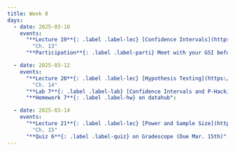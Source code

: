 ```yaml
---
title: Week 8
days:
  - date: 2025-03-10
    events:
      "**Lecture 19**{: .label .label-lec} [Confidence Intervals](https://ph142-ucb.github.io/sp25/src/lec/l19-confidence.pdf)[(recording)](https://bcourses.berkeley.edu/courses/1540322/pages/l19)":
        "Ch. 13"
      "**Participation**{: .label .label-parti} Meet with your GSI before submitting Part II ":      

  - date: 2025-03-12
    events:
      "**Lecture 20**{: .label .label-lec} [Hypothesis Testing](https://ph142-ucb.github.io/sp25/src/lec/l20-hypothesis.pdf)[(recording)](https://bcourses.berkeley.edu/courses/1540322/pages/lecture-20)":
        "Ch. 14"
      "**Lab 7**{: .label .label-lab} [Confidence Intervals and P-Hacking](https://publichealth.datahub.berkeley.edu/hub/user-redirect/git-pull?repo=https%3A%2F%2Fgithub.com%2Fph142-ucb%2Fph142-sp25&urlpath=rstudio%2F&branch=master) (Due Mar. 15th)":
      "**Homework 7**{: .label .label-hw} on datahub":

  - date: 2025-03-14
    events:
      "**Lecture 21**{: .label .label-lec} [Power and Sample Size](https://ph142-ucb.github.io/sp25/src/lec/l21-power.pdf)[(recording)](https://bcourses.berkeley.edu/courses/1540322/pages/power)": 
        "Ch. 15"
      "**Quiz 6**{: .label .label-quiz} on Gradescope (Due Mar. 15th)":
---
```

